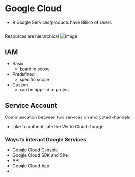 # Google Cloud 

- 9 Google Services/products have Billion of Users 


## 

Resources are hierarchical
![image](https://github.com/engineerbaz/BAZ-learns/assets/56934817/542bb787-37c8-407b-81b4-a9f33260099b)



## IAM 
- Basic 
  - board in scope
- Predefined
  - specific scope
- Custom 
  - can be applied to project

## Service Account
Communication between two services on encrypted channels
- Like To authenticate the VM to Cloud storage



### Ways to interact Google Services 
- Google Cloud Console
- Google Cloud SDK and Shell
- API 
- Google Cloud App 
- 
